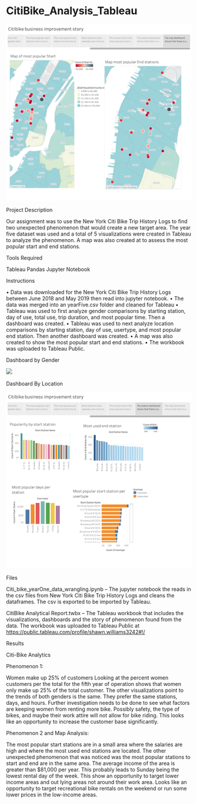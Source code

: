 

# CitiBike_Analysis_Tableau

![](Citibike%20business%20improvement%20story.png)


Project Description

Our assignment was to use the New York Citi Bike Trip History Logs to find two unexpected phenomenon that would create a new target area. The year five dataset was used and a total of 5 visualizations were created in Tableau to analyze the phenomenon. A map was also created at to assess the most popular start and end stations.

Tools Required

Tableau
Pandas
Jupyter Notebook

Instructions

•	Data was downloaded for the New York Citi Bike Trip History Logs between June 2018 and May 2019 then read into jupyter notebook.
•	The data was merged into an yearFive.csv folder and cleaned for Tableau
•	Tableau was used to first analyze gender comparisons by starting station, day of use, total use, trip duration, and most popular time. Then a dashboard was created.
•	Tableau was used to next analyze location comparisons by starting station, day of use, usertype, and most popular end station. Then another dashboard was created.
•	A map was also created to show the most popular start and end stations.
•	The workbook was uploaded to Tableau Public.


Dashboard by Gender

![](Citibike%20business%20improvement%20story%20(3).png)

Dashboard By Location

![](Citibike%20business%20improvement%20story%20(1).png)
 
Files

Citi_bike_yearOne_data_wrangling.ipynb – The jupyter notebook the reads in the csv files from New York Citi Bike Trip History Logs and cleans the dataframes. The csv is exported to be imported by Tableau.

CitiBike Analytical Report.twbx – The Tableau workbook that includes the visualizations, dashboards and the story of phenomenon found from the data. The workbook was uploaded to Tableau Public at https://public.tableau.com/profile/shawn.williams3242#!/

Results

Citi-Bike Analytics

Phenomenon 1: 

Women make up 25% of customers Looking at the percent women customers per the total for the fifth year of operation shows that women only make up 25% of the total customer. The other visualizations point to the trends of both genders is the same. They prefer the same stations, days, and hours. Further investigation needs to be done to see what factors are keeping women from renting more bike. Possibly safety, the type of bikes, and maybe their work attire will not allow for bike riding. This looks like an opportunity to increase the customer base significantly.

Phenomenon 2 and Map Analysis: 

The most popular start stations are in a small area where the salaries are high and where the most used end stations are located. The other unexpected phenomenon that was noticed was the most popular stations to start and end are in the same area. The average income of the area is greater than $81,000 per year. This probably leads to Sunday being the lowest rental day of the week. This show an opportunity to target lower income areas and out lying areas not around their work area. Looks like an opportunity to target recreational bike rentals on the weekend or run some lower prices in the low-income areas.

